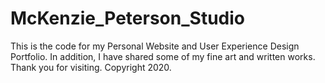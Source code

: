 # McKenzie_Peterson_Studio
This is the code for my Personal Website and User Experience Design Portfolio. In addition, I have shared some of my fine art and written works. Thank you for visiting. Copyright 2020. 
